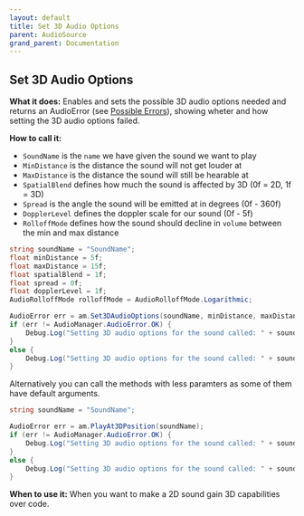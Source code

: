 ```yaml
---
layout: default
title: Set 3D Audio Options
parent: AudioSource
grand_parent: Documentation
---
```


## Set 3D Audio Options
**What it does:**
Enables and sets the possible 3D audio options needed and returns an AudioError (see [Possible Errors](https://mathewhdyt.github.io/Unity-Audio-Manager/docs/documentation/index/#possible-errors)), showing wheter and how setting the 3D audio options failed.

**How to call it:**
- ```SoundName``` is the ```name``` we have given the sound we want to play
- ```MinDistance``` is the distance the sound will not get louder at
- ```MaxDistance``` is the distance the sound will still be hearable at
- ```SpatialBlend``` defines how much the sound is affected by 3D (0f = 2D, 1f = 3D)
- ```Spread``` is the angle the sound will be emitted at in degrees (0f - 360f)
- ```DopplerLevel``` defines the doppler scale for our sound (0f - 5f)
- ```RolloffMode``` defines how the sound should decline in ```volume``` between the min and max distance

```csharp
string soundName = "SoundName";
float minDistance = 5f;
float maxDistance = 15f;
float spatialBlend = 1f;
float spread = 0f;
float dopplerLevel = 1f;
AudioRolloffMode rolloffMode = AudioRolloffMode.Logarithmic;

AudioError err = am.Set3DAudioOptions(soundName, minDistance, maxDistance, spatialBlend, spread, dopplerLevel, rolloffMode);
if (err != AudioManager.AudioError.OK) {
    Debug.Log("Setting 3D audio options for the sound called: " + soundName + " failed with error id: " + err);
}
else {
    Debug.Log("Setting 3D audio options for the sound called: " + soundName + " succesfull");
}
```

Alternatively you can call the methods with less paramters as some of them have default arguments.

```csharp
string soundName = "SoundName";

AudioError err = am.PlayAt3DPosition(soundName);
if (err != AudioManager.AudioError.OK) {
    Debug.Log("Setting 3D audio options for the sound called: " + soundName + " failed with error id: " + err);
}
else {
    Debug.Log("Setting 3D audio options for the sound called: " + soundName + " succesfull");
}
```

**When to use it:**
When you want to make a 2D sound gain 3D capabilities over code.
